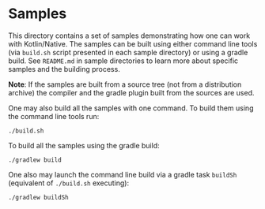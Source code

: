 # Samples

This directory contains a set of samples demonstrating how one can work with Kotlin/Native. The samples can be
built using either command line tools (via `build.sh` script presented in each sample directory) or using a gradle build.
See `README.md` in sample directories to learn more about specific samples and the building process.

**Note**: If the samples are built from a source tree (not from a distribution archive) the compiler and the gradle
plugin built from the sources are used.

One may also build all the samples with one command. To build them using the command line tools run:

    ./build.sh
    
To build all the samples using the gradle build:

    ./gradlew build
    
One also may launch the command line build via a gradle task `buildSh` (equivalent of `./build.sh` executing):

    ./gradlew buildSh

